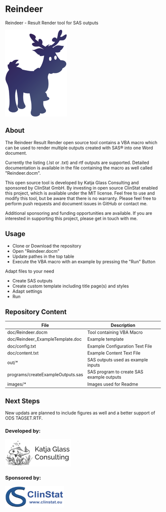 # Reindeer
Reindeer - Result Render tool for SAS outputs

![Reindeer Logo](./images/reindeer_001_200.png)

## About
The Reindeer Result Render open source tool contains a VBA macro which can be used to render multiple outputs created with SAS® into one Word document. 

Currently the listing (.lst or .txt) and rtf outputs are supported. Detailed documentation is available in the file containing the macro as well called  "Reindeer.docm".

This open source tool is developed by Katja Glass Consulting and sponsored by ClinStat GmbH. By investing in open source ClinStat enabled this project, which is available under the MIT license. Feel free to use and modify this tool, but be aware that there is no warranty. Please feel free to perform push requests and document issues in GitHub or contact me. 

Additional sponsoring and funding opportunities are available. If you are interested in supporting this project, please get in touch with me.

## Usage

- Clone or Download the repository
- Open "Reindeer.docm"
- Update pathes in the top table
- Execute the VBA macro with an example by pressing the "Run" Button

Adapt files to your need

- Create SAS outputs
- Create custom template including title page(s) and styles
- Adapt settings 
- Run

## Repository Content

File | Description
--- | ---
doc/Reindeer.docm | Tool containing VBA Macro
doc/Reindeer_ExampleTemplate.doc | Example template
doc/config.txt | Example Configuration Text File
doc/content.txt | Example Content Text File
out/* | SAS outputs used as example inputs
programs/createExampleOutputs.sas | SAS program to create SAS example outputs
images/* | Images used for Readme

## Next Steps

New updats are planned to include figures as well and a better support of ODS TAGSET.RTF.

### Developed by:

<img src="./images/glacon_logo_small.png" height="90" alt="Logo Katja Glass Consulting">

### Sponsored by:

<img src="./images/clinstat_logo_small.png" height="70" alt="Logo ClinStat GmbH">